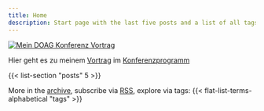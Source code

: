 ```yaml
---
title: Home
description: Start page with the last five posts and a list of all tags
---
```


[![Mein DOAG Konferenz Vortrag](slides/2019-11-19-schnellstart-versionskontrolle-fuer-existierende-projekte/assets/teaser.jpg)](https://programm.doag.org/doag/2019/#/scheduledEvent/584214)

Hier geht es zu meinem [Vortrag](https://programm.doag.org/doag/2019/#/scheduledEvent/584214) im [Konferenzprogramm](https://programm.doag.org/doag/2019/#/schedule)


{{< list-section "posts" 5 >}}

More in the [archive], subscribe via [RSS], explore via tags: {{< flat-list-terms-alphabetical "tags" >}}

[archive]: /archive/
[RSS]: /feed.xml
